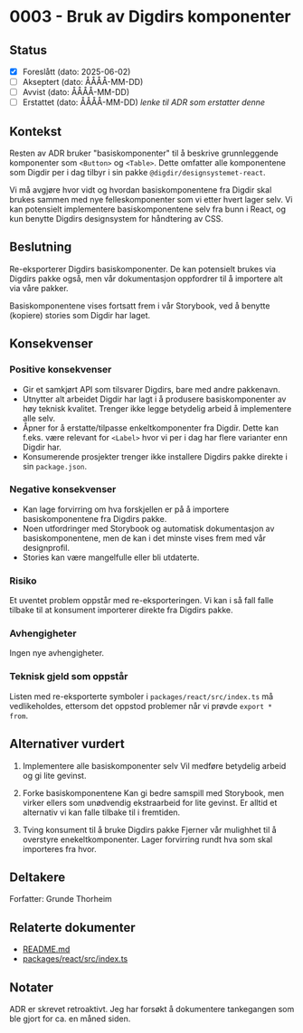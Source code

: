 # 0003 - Bruk av Digdirs komponenter

## Status

- [x] Foreslått (dato: 2025-06-02)
- [ ] Akseptert (dato: ÅÅÅÅ-MM-DD)
- [ ] Avvist (dato: ÅÅÅÅ-MM-DD)
- [ ] Erstattet (dato: ÅÅÅÅ-MM-DD) _lenke til ADR som erstatter denne_

## Kontekst

Resten av ADR bruker "basiskomponenter" til å beskrive grunnleggende komponenter som `<Button>` og `<Table>`. Dette omfatter alle komponentene som Digdir per i dag tilbyr i sin pakke `@digdir/designsystemet-react`.

Vi må avgjøre hvor vidt og hvordan basiskomponentene fra Digdir skal brukes sammen med nye felleskomponenter som vi etter hvert lager selv. Vi kan potensielt implementere basiskomponentene selv fra bunn i React, og kun benytte Digdirs designsystem for håndtering av CSS.

## Beslutning

Re-eksporterer Digdirs basiskomponenter. De kan potensielt brukes via Digdirs pakke også, men vår dokumentasjon oppfordrer til å importere alt via våre pakker.

Basiskomponentene vises fortsatt frem i vår Storybook, ved å benytte (kopiere) stories som Digdir har laget.

## Konsekvenser

### Positive konsekvenser

- Gir et samkjørt API som tilsvarer Digdirs, bare med andre pakkenavn.
- Utnytter alt arbeidet Digdir har lagt i å produsere basiskomponenter av høy teknisk kvalitet. Trenger ikke legge betydelig arbeid å implementere alle selv.
- Åpner for å erstatte/tilpasse enkeltkomponenter fra Digdir. Dette kan f.eks. være relevant for `<Label>` hvor vi per i dag har flere varianter enn Digdir har.
- Konsumerende prosjekter trenger ikke installere Digdirs pakke direkte i sin `package.json`.

### Negative konsekvenser

- Kan lage forvirring om hva forskjellen er på å importere basiskomponentene fra Digdirs pakke.
- Noen utfordringer med Storybook og automatisk dokumentasjon av basiskomponentene, men de kan i det minste vises frem med vår designprofil.
- Stories kan være mangelfulle eller bli utdaterte.

### Risiko

Et uventet problem oppstår med re-eksporteringen. Vi kan i så fall falle tilbake til at konsument importerer direkte fra Digdirs pakke.

### Avhengigheter

Ingen nye avhengigheter.

### Teknisk gjeld som oppstår

Listen med re-eksporterte symboler i `packages/react/src/index.ts` må vedlikeholdes, ettersom det oppstod problemer når vi prøvde `export * from`.

## Alternativer vurdert

1. Implementere alle basiskomponenter selv
   Vil medføre betydelig arbeid og gi lite gevinst.

2. Forke basiskomponentene
   Kan gi bedre samspill med Storybook, men virker ellers som unødvendig ekstraarbeid for lite gevinst. Er alltid et alternativ vi kan falle tilbake til i fremtiden.

3. Tving konsument til å bruke Digdirs pakke
   Fjerner vår mulighhet til å overstyre enekeltkomponenter. Lager forvirring rundt hva som skal importeres fra hvor.

## Deltakere

Forfatter: Grunde Thorheim

## Relaterte dokumenter

- [README.md](../../README.md)
- [packages/react/src/index.ts](../../packages/react/src/index.ts)

## Notater

ADR er skrevet retroaktivt. Jeg har forsøkt å dokumentere tankegangen som ble gjort for ca. en måned siden.
